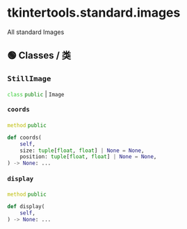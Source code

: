# tkintertools.standard.images

All standard Images

## 🟢 Classes / 类

### <big>`StillImage`</big>



<code style='color: limegreen;'>class</code> <code style='color: green;'>public</code> | `Image`

#### <big>`coords`</big>


<code style='color: #BBBB00;'>method</code> <code style='color: green;'>public</code>

```python
def coords(
    self,
    size: tuple[float, float] | None = None,
    position: tuple[float, float] | None = None,
) -> None: ...
```


#### <big>`display`</big>


<code style='color: #BBBB00;'>method</code> <code style='color: green;'>public</code>

```python
def display(
    self,
) -> None: ...
```




